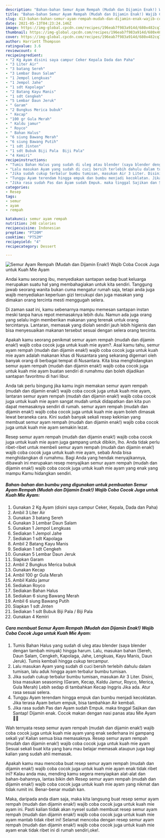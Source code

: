 ```yaml
---
description: "Bahan-bahan Semur Ayam Rempah (Mudah dan Dijamin Enak!) Wajib Coba Cocok Juga untuk Kuah Mie Ayam Sederhana dan Mudah Dibuat"
title: "Bahan-bahan Semur Ayam Rempah (Mudah dan Dijamin Enak!) Wajib Coba Cocok Juga untuk Kuah Mie Ayam Sederhana dan Mudah Dibuat"
slug: 413-bahan-bahan-semur-ayam-rempah-mudah-dan-dijamin-enak-wajib-coba-cocok-juga-untuk-kuah-mie-ayam-sederhana-dan-mudah-dibuat
date: 2021-05-13T04:23:24.146Z
image: https://img-global.cpcdn.com/recipes/196eab7f983a914d/680x482cq70/semur-ayam-rempah-mudah-dan-dijamin-enak-wajib-coba-cocok-juga-untuk-kuah-mie-ayam-foto-resep-utama.jpg
thumbnail: https://img-global.cpcdn.com/recipes/196eab7f983a914d/680x482cq70/semur-ayam-rempah-mudah-dan-dijamin-enak-wajib-coba-cocok-juga-untuk-kuah-mie-ayam-foto-resep-utama.jpg
cover: https://img-global.cpcdn.com/recipes/196eab7f983a914d/680x482cq70/semur-ayam-rempah-mudah-dan-dijamin-enak-wajib-coba-cocok-juga-untuk-kuah-mie-ayam-foto-resep-utama.jpg
author: Harriett Thompson
ratingvalue: 3.6
reviewcount: 4
recipeingredient:
- "2 Kg Ayam disini saya campur Ceker Kepala Dada dan Paha"
- "3 Liter Air"
- "3 batang Sereh"
- "3 Lembar Daun Salam"
- "1 Jempol Lengkuas"
- "1 Jempol Jahe"
- "1 sdt Kapolaga"
- "2 Batang Kayu Manis"
- "1 sdt Cengkeh"
- "5 Lembar Daun Jeruk"
- " Garam"
- "2 Bungkus Merica bubuk"
- " Kecap"
- "100 gr Gula Merah"
- " Kaldu jamur"
- " Royco"
- " Bahan Halus"
- "6 siung Bawang Merah"
- "6 siung Bawang Putih"
- "1 sdt Jinten"
- "1 sdt Bubuk Biji Pala  Biji Pala"
- "4 Kemiri"
recipeinstructions:
- "Tumis Bahan Halus yang sudah di uleg atau blender (saya blender dengan tambah minyak) hingga harum. Lalu, masukan bahan (Sereh, Daun Salam, Cengkeh, Kapolaga, Jahe, Lengkuas, Kayu Manis, Daun Jeruk). Tumis kembali hingga cukup tercampur."
- "Lalu masukan Ayam yang sudah di cuci bersih terlebih dahulu dalam tumisan, lalu aduk hingga ayam terbalur bumbu tumisan."
- "Jika sudah cukup terbalur bumbu tumisan, masukan Air 3 Liter. Disini, bisa masukan seasoning (Garam, Kecap, Kaldu Jamur, Royco, Merica, Gula Merah) Lebih sedap di tambahkan Kecap Inggris Jika ada. Atur rasa sesuai selera."
- "Tunggu Ayam terendam hingga empuk dan bumbu menjadi kecoklatan. Jika terasa Ayam belum empuk, bisa tambahkan Air kembali."
- "Jika rasa sudah Pas dan Ayam sudah Empuk. maka tinggal Sajikan dan Santap! Dijamin enak. Cocok makan dengan nasi panas atau Mie Ayam 👍🏻"
categories:
- Resep
tags:
- semur
- ayam
- rempah

katakunci: semur ayam rempah 
nutrition: 248 calories
recipecuisine: Indonesian
preptime: "PT20M"
cooktime: "PT52M"
recipeyield: "4"
recipecategory: Dessert

---
```



![Semur Ayam Rempah (Mudah dan Dijamin Enak!) Wajib Coba Cocok Juga untuk Kuah Mie Ayam](https://img-global.cpcdn.com/recipes/196eab7f983a914d/680x482cq70/semur-ayam-rempah-mudah-dan-dijamin-enak-wajib-coba-cocok-juga-untuk-kuah-mie-ayam-foto-resep-utama.jpg)

Andai kamu seorang ibu, menyediakan santapan sedap buat keluarga merupakan suatu hal yang membahagiakan untuk kita sendiri. Tanggung jawab seorang  wanita bukan cuma mengatur rumah saja, tetapi anda juga wajib menyediakan keperluan gizi tercukupi dan juga masakan yang dimakan orang tercinta mesti menggugah selera.

Di zaman  saat ini, kamu sebenarnya mampu memesan santapan instan meski tanpa harus repot memasaknya lebih dulu. Namun ada juga orang yang selalu ingin memberikan makanan yang terenak untuk orang tercintanya. Lantaran, memasak yang diolah sendiri jauh lebih higienis dan bisa menyesuaikan makanan tersebut sesuai dengan selera orang tercinta. 



Apakah kamu seorang penikmat semur ayam rempah (mudah dan dijamin enak!) wajib coba cocok juga untuk kuah mie ayam?. Asal kamu tahu, semur ayam rempah (mudah dan dijamin enak!) wajib coba cocok juga untuk kuah mie ayam adalah makanan khas di Nusantara yang sekarang digemari oleh banyak orang di berbagai tempat di Nusantara. Kita bisa menghidangkan semur ayam rempah (mudah dan dijamin enak!) wajib coba cocok juga untuk kuah mie ayam buatan sendiri di rumahmu dan boleh dijadikan santapan favoritmu di hari libur.

Anda tak perlu bingung jika kamu ingin memakan semur ayam rempah (mudah dan dijamin enak!) wajib coba cocok juga untuk kuah mie ayam, lantaran semur ayam rempah (mudah dan dijamin enak!) wajib coba cocok juga untuk kuah mie ayam sangat mudah untuk didapatkan dan kita pun dapat memasaknya sendiri di rumah. semur ayam rempah (mudah dan dijamin enak!) wajib coba cocok juga untuk kuah mie ayam boleh dimasak lewat beraneka cara. Kini sudah banyak sekali resep kekinian yang membuat semur ayam rempah (mudah dan dijamin enak!) wajib coba cocok juga untuk kuah mie ayam semakin lezat.

Resep semur ayam rempah (mudah dan dijamin enak!) wajib coba cocok juga untuk kuah mie ayam juga gampang untuk dibikin, lho. Anda tidak perlu ribet-ribet untuk membeli semur ayam rempah (mudah dan dijamin enak!) wajib coba cocok juga untuk kuah mie ayam, sebab Anda bisa menghidangkan di rumahmu. Bagi Anda yang hendak menyajikannya, dibawah ini merupakan resep menyajikan semur ayam rempah (mudah dan dijamin enak!) wajib coba cocok juga untuk kuah mie ayam yang enak yang mampu Kamu hidangkan sendiri.

<!--inarticleads1-->

##### Bahan-bahan dan bumbu yang digunakan untuk pembuatan Semur Ayam Rempah (Mudah dan Dijamin Enak!) Wajib Coba Cocok Juga untuk Kuah Mie Ayam:

1. Gunakan 2 Kg Ayam (disini saya campur Ceker, Kepala, Dada dan Paha)
1. Ambil 3 Liter Air
1. Gunakan 3 batang Sereh
1. Gunakan 3 Lembar Daun Salam
1. Gunakan 1 Jempol Lengkuas
1. Sediakan 1 Jempol Jahe
1. Sediakan 1 sdt Kapolaga
1. Ambil 2 Batang Kayu Manis
1. Sediakan 1 sdt Cengkeh
1. Gunakan 5 Lembar Daun Jeruk
1. Siapkan  Garam
1. Ambil 2 Bungkus Merica bubuk
1. Gunakan  Kecap
1. Ambil 100 gr Gula Merah
1. Ambil  Kaldu jamur
1. Sediakan  Royco
1. Sediakan  Bahan Halus
1. Sediakan 6 siung Bawang Merah
1. Ambil 6 siung Bawang Putih
1. Siapkan 1 sdt Jinten
1. Sediakan 1 sdt Bubuk Biji Pala / Biji Pala
1. Gunakan 4 Kemiri




<!--inarticleads2-->

##### Cara membuat Semur Ayam Rempah (Mudah dan Dijamin Enak!) Wajib Coba Cocok Juga untuk Kuah Mie Ayam:

1. Tumis Bahan Halus yang sudah di uleg atau blender (saya blender dengan tambah minyak) hingga harum. Lalu, masukan bahan (Sereh, Daun Salam, Cengkeh, Kapolaga, Jahe, Lengkuas, Kayu Manis, Daun Jeruk). Tumis kembali hingga cukup tercampur.
1. Lalu masukan Ayam yang sudah di cuci bersih terlebih dahulu dalam tumisan, lalu aduk hingga ayam terbalur bumbu tumisan.
1. Jika sudah cukup terbalur bumbu tumisan, masukan Air 3 Liter. Disini, bisa masukan seasoning (Garam, Kecap, Kaldu Jamur, Royco, Merica, Gula Merah) Lebih sedap di tambahkan Kecap Inggris Jika ada. Atur rasa sesuai selera.
1. Tunggu Ayam terendam hingga empuk dan bumbu menjadi kecoklatan. Jika terasa Ayam belum empuk, bisa tambahkan Air kembali.
1. Jika rasa sudah Pas dan Ayam sudah Empuk. maka tinggal Sajikan dan Santap! Dijamin enak. Cocok makan dengan nasi panas atau Mie Ayam 👍🏻




Wah ternyata resep semur ayam rempah (mudah dan dijamin enak!) wajib coba cocok juga untuk kuah mie ayam yang enak sederhana ini gampang sekali ya! Kalian semua bisa memasaknya. Resep semur ayam rempah (mudah dan dijamin enak!) wajib coba cocok juga untuk kuah mie ayam Sesuai sekali buat kita yang baru mau belajar memasak ataupun juga bagi kalian yang sudah ahli memasak.

Apakah kamu mau mencoba buat resep semur ayam rempah (mudah dan dijamin enak!) wajib coba cocok juga untuk kuah mie ayam enak tidak ribet ini? Kalau anda mau, mending kamu segera menyiapkan alat-alat dan bahan-bahannya, lantas bikin deh Resep semur ayam rempah (mudah dan dijamin enak!) wajib coba cocok juga untuk kuah mie ayam yang nikmat dan tidak rumit ini. Benar-benar mudah kan. 

Maka, daripada anda diam saja, maka kita langsung buat resep semur ayam rempah (mudah dan dijamin enak!) wajib coba cocok juga untuk kuah mie ayam ini. Pasti kalian tiidak akan nyesel sudah membuat resep semur ayam rempah (mudah dan dijamin enak!) wajib coba cocok juga untuk kuah mie ayam mantab tidak ribet ini! Selamat mencoba dengan resep semur ayam rempah (mudah dan dijamin enak!) wajib coba cocok juga untuk kuah mie ayam enak tidak ribet ini di rumah sendiri,oke!.

